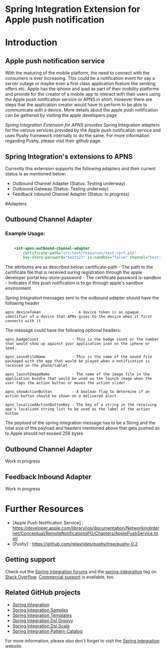 Spring Integration Extension for Apple push notification
=================================================

# Introduction

## Apple push notification service
With the maturing of the mobile platform, the need to connect with the consumers is ever increasing. This could be a notification event for say a server outage or maybe even a first class application feature like sending offers etc. Apple has the iphone and ipad as part of their mobility platforms and provide for the creator of a mobile app to interact with their users using the Apple push notification service or APNS in short. However there are steps that the application creator would have to perform to be able to communicate with a device. More details about the apple push notification can be gathered by visiting the apple developers page

*Spring Integration Extension for APNS* provides Spring Integration adapters for the various services provided by the Apple push notification service and uses Pushy framework internally to do the same. For more information regarding Pushy, please visit their github page. 

## Spring Integration's extensions to APNS

Currently this extension supports the following adapters and their current status is as mentioned below:

* Outbound Channel Adapter (Status: Testing underway)
* Outbound Gateway (Status: Testing underway)
* Feedback inbound Channel Adapter (Status: In progress)

#Adapters

## Outbound Channel Adapter
### Example Usage:
```xml

	<int-apns:outbound-channel-adapter
		certificate-path="src/test/resources/test-cert.p12"
		key-store-password="test123" is-sandbox="false" channel="test-input" />
```
The attributes are as described below:
	certificate-path	- The path to the certificate file that is received suring registration through the apple developer portal
	key-store-password	- The certificate password
	is-sandbox			- Indicates if this push notification is to go through apple's sandbox environment

*Spring Integration* messages sent to the outbound adapter should have the following header

	apns_deviceToken		      -  A device token is an opaque identifier of a device that APNs gives to the device when it first connects with it

The message could have the following optional headers:

	apns_badgeCount			      - This is the badge count or the number that would show up against your application icon on the iphone or ipad.

	apns_soundFileName		      - This is the name of the sound file packaged with the app that would be played when a notification is received on the phone/tablet

	apns_launchImageName	      - The name of the image file in the application bundle that would be used as the launch image when the user taps the action button or moves the action slider.

	apns_showActionButton		  - A boolean flag to determine if an action button should be shown on a delivered alert.

	apns_localizedActionButtonKey - The key of a string in the receiving app's localized string list to be used as the label of the action button

The *payload* of the spring integration message has to be a String and the total size of the payload and headers mentioned above that gets pushed as to Apple should not exceed 256 bytes	
	
## Outbound Channel Adapter
Work in progress

## Feedback Inbound Adapter
Work in progress

# Further Resources
* [Apple Push Notification Service] : https://developer.apple.com/library/ios/documentation/NetworkingInternet/Conceptual/RemoteNotificationsPG/Chapters/ApplePushService.html
* [Pushy] : https://github.com/relayrides/pushy/tree/pushy-0.2

## Getting support

Check out the [Spring Integration forums][] and the [spring-integration][spring-integration tag] tag
on [Stack Overflow][]. [Commercial support][] is available, too.

## Related GitHub projects

* [Spring Integration][]
* [Spring Integration Samples][]
* [Spring Integration Templates][]
* [Spring Integration Dsl Groovy][]
* [Spring Integration Dsl Scala][]
* [Spring Integration Pattern Catalog][]

For more information, please also don't forget to visit the [Spring Integration][] website.

[Spring Integration]: https://github.com/SpringSource/spring-integration
[Commercial support]: http://springsource.com/support/springsupport
[Spring Integration forums]: http://forum.springsource.org/forumdisplay.php?42-Integration
[spring-integration tag]: http://stackoverflow.com/questions/tagged/spring-integration
[Spring Integration Samples]: https://github.com/SpringSource/spring-integration-samples
[Spring Integration Templates]: https://github.com/SpringSource/spring-integration-templates/tree/master/si-sts-templates
[Spring Integration Dsl Groovy]: https://github.com/SpringSource/spring-integration-dsl-groovy
[Spring Integration Dsl Scala]: https://github.com/SpringSource/spring-integration-dsl-scala
[Spring Integration Pattern Catalog]: https://github.com/SpringSource/spring-integration-pattern-catalog
[Stack Overflow]: http://stackoverflow.com/faq
